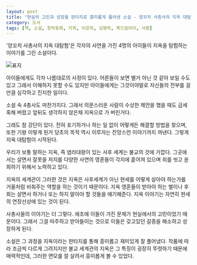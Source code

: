 ```yaml
---
layout: post
title: "현실의 고민과 성장을 판타지로 흥미롭게 풀어낸 소설 - 양꼬치 사총사의 지옥 대탐험"
category: 도서
tags: [책, 소설, 창작동화, 지옥, 이은하, 김병하, 북드림아이, 서평]
---
```


'양꼬치 사총사의 지옥 대탐험'은
각자의 사연을 가진 4명의 아이들이 지옥을 탐험하는 이야기를 그린 소설이다.

![표지](https://images2.imgbox.com/43/cb/8SXfcCSs_o.jpg)

아이들에게도 각자 나름대로의 사정이 있다.
어른들이 보면 별거 아닌 것 같아 보일 수도 있고 그래서 이해하지 못할 수도 있지만
아이들에게는 그것이야말로 자신들의 전부를 걸만큼 심각하고 진지한 일이다.

소설 속 4총사도 마찬가지다.
그래서 의문스러운 사람이 수상한 제안을 했을 때도 금세 혹해 버렸고
앞뒤도 생각하지 않은채 지옥으로 가 버린거다.

그래도 참 강단이 있다.
전혀 포기하거나 하는 일 없이 어떻게든 해결할 방법을 찾으며,
또한 기왕 이렇게 된거 당초의 목적 역시 이루자는 잔망스런 이야기까지 꺼낸다.
그렇게 지옥 대탐험이 시작된다.

우리가 보통 말하는 지옥, 즉 염라대왕이 있는 사후 세계는 불교의 것에 가깝다.
그곳에서는 살면서 잘못을 저지를 다양한 사연의 영혼들이 각지에 흩어져 있으며
죄를 씻고 윤회하기 위해서 노력하고 있다.

지옥의 세계관이 그러한 것은
지옥은 사후세계가 아닌 현세를 어떻게 살아야 하는가를 거울처럼 비춰주는 역할을 하는 것이기 때문이다.
지옥 영혼들이 받아야 하는 벌이나 후회는 살면서 하거나 또는 하지 말아야 할 것들을 얘기해준다.
지옥 이야기는 자연히 현세의 연장선상에 있는 것이 된다.

사총사들의 이야기는 더 그렇다.
애초에 이들이 가진 문제가 현실에서의 고민이었기 때문이다.
그래서 그걸 마주하고 받아들이는 것으로 이들은 갖고있던 갈증을 해소하고 성장하게 된다.

소설은 그 과정을 지옥이라는 판타지를 통해 흥미롭고 재미있게 잘 풀어냈다.
작품에 따라 조금씩 다르게 그려지지만 불교 세계관의 지옥은 그 특징이 굉장히 뚜렷하기 때문에 매력적인데,
그러한 면모를 잘 살려서 흥미롭게 볼 수 있었다.
